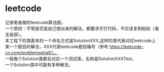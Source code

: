 # leetcode
记录笔者做的leetcode算法题。  
一个原则：不管是否是自己想出来的解法，都要求手打代码，不应该复制粘贴（毫无收获）。  
本工程下的类基本的一个命名方式是SolutionXXX,这样的类代表对应leetcode上某一个题目的解法，XXX代表leetcode题目编号（参考 https://leetcode-cn.com/problemset/all/）。  
一般每个Solution类都会对应一个测试类，名称是SolutionXXXTest。  
一个Solution类中可能有多种解法。  
